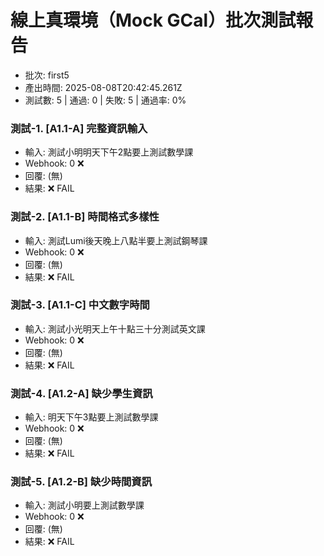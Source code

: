 # 線上真環境（Mock GCal）批次測試報告

- 批次: first5
- 產出時間: 2025-08-08T20:42:45.261Z
- 測試數: 5 | 通過: 0 | 失敗: 5 | 通過率: 0%

### 測試-1. [A1.1-A] 完整資訊輸入
- 輸入: 測試小明明天下午2點要上測試數學課
- Webhook: 0 ❌
- 回覆: (無) 
- 結果: ❌ FAIL

### 測試-2. [A1.1-B] 時間格式多樣性
- 輸入: 測試Lumi後天晚上八點半要上測試鋼琴課
- Webhook: 0 ❌
- 回覆: (無) 
- 結果: ❌ FAIL

### 測試-3. [A1.1-C] 中文數字時間
- 輸入: 測試小光明天上午十點三十分測試英文課
- Webhook: 0 ❌
- 回覆: (無) 
- 結果: ❌ FAIL

### 測試-4. [A1.2-A] 缺少學生資訊
- 輸入: 明天下午3點要上測試數學課
- Webhook: 0 ❌
- 回覆: (無) 
- 結果: ❌ FAIL

### 測試-5. [A1.2-B] 缺少時間資訊
- 輸入: 測試小明要上測試數學課
- Webhook: 0 ❌
- 回覆: (無) 
- 結果: ❌ FAIL
